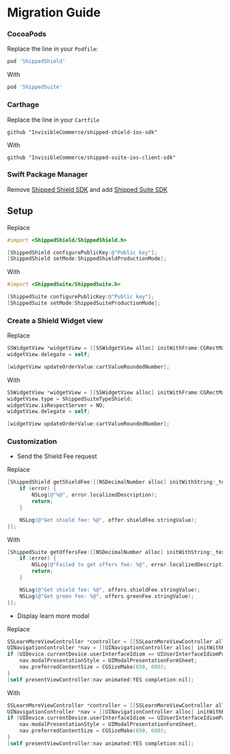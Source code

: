 # Migration Guide

### CocoaPods

Replace the line in your `Podfile`:

```ruby
pod 'ShippedShield'
```

With

```ruby
pod 'ShippedSuite'
```

### Carthage

Replace the line in your `Cartfile`

```ogdl
github "InvisibleCommerce/shipped-shield-ios-sdk"
```

With 

```ogdl
github "InvisibleCommerce/shipped-suite-ios-client-sdk"
```

### Swift Package Manager

Remove [Shipped Shield SDK](https://github.com/InvisibleCommerce/shipped-shield-ios-sdk) and add [Shipped Suite SDK](https://github.com/InvisibleCommerce/shipped-suite-ios-client-sdk)

## Setup

Replace

```objective-c
#import <ShippedShield/ShippedShield.h>

[ShippedShield configurePublicKey:@"Public key"];
[ShippedShield setMode:ShippedShieldProductionMode];
```

With

```objective-c
#import <ShippedSuite/ShippedSuite.h>

[ShippedSuite configurePublicKey:@"Public key"];
[ShippedSuite setMode:ShippedSuiteProductionMode];
```

### Create a Shield Widget view

Replace

```objective-c
SSWidgetView *widgetView = [[SSWidgetView alloc] initWithFrame:CGRectMake(x, y, width, height)];
widgetView.delegate = self;

[widgetView updateOrderValue:cartValueRoundedNumber];
```

With

```objective-c
SSWidgetView *widgetView = [[SSWidgetView alloc] initWithFrame:CGRectMake(x, y, width, height)];
widgetView.type = ShippedSuiteTypeShield;
widgetView.isRespectServer = NO;
widgetView.delegate = self;

[widgetView updateOrderValue:cartValueRoundedNumber];
```

### Customization

- Send the Shield Fee request

Replace

```objective-c
[ShippedShield getShieldFee:[[NSDecimalNumber alloc] initWithString:_textField.text] completion:^(SSShieldOffer * _Nullable offer, NSError * _Nullable error) {
    if (error) {
        NSLog(@"%@", error.localizedDescription);
        return;
    }

    NSLog(@"Get shield fee: %@", offer.shieldFee.stringValue);
}];
```

With

```objective-c
[ShippedSuite getOffersFee:[[NSDecimalNumber alloc] initWithString:_textField.text] completion:^(SSOffers * _Nullable offers, NSError * _Nullable error) {
    if (error) {
        NSLog(@"Failed to get offers fee: %@", error.localizedDescription);
        return;
    }

    NSLog(@"Get shield fee: %@", offers.shieldFee.stringValue);
    NSLog(@"Get green fee: %@", offers.greenFee.stringValue);
}];
```

- Display learn more modal

Replace

```objective-c
SSLearnMoreViewController *controller = [[SSLearnMoreViewController alloc] initWithNibName:nil bundle:nil];
UINavigationController *nav = [[UINavigationController alloc] initWithRootViewController:controller];
if (UIDevice.currentDevice.userInterfaceIdiom == UIUserInterfaceIdiomPad) {
    nav.modalPresentationStyle = UIModalPresentationFormSheet;
    nav.preferredContentSize = CGSizeMake(650, 600);
}
[self presentViewController:nav animated:YES completion:nil];
```

With

```objective-c
SSLearnMoreViewController *controller = [[SSLearnMoreViewController alloc] initWithType:ShippedSuiteTypeGreen];
UINavigationController *nav = [[UINavigationController alloc] initWithRootViewController:controller];
if (UIDevice.currentDevice.userInterfaceIdiom == UIUserInterfaceIdiomPad) {
    nav.modalPresentationStyle = UIModalPresentationFormSheet;
    nav.preferredContentSize = CGSizeMake(650, 600);
}
[self presentViewController:nav animated:YES completion:nil];
```
